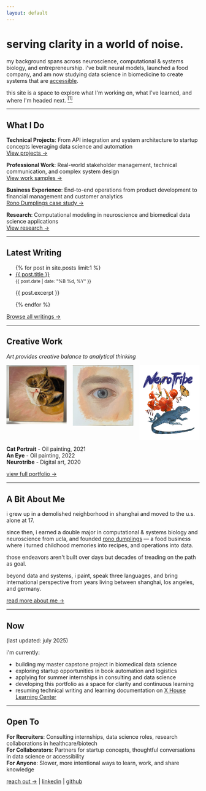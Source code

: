 ```yaml
---
layout: default
---
```


<h1>serving clarity in a world of noise.</h1>

<p>
    my background spans across neuroscience, computational & systems biology, and entrepreneurship. i've built neural models, launched a food company, and am now studying data science in biomedicine to create systems that are <a href="/writings/accessible">accessible</a>.
</p>

<p>
    this site is a space to explore what I'm working on, what I've learned, and where I'm headed next.
    <a href="#site-footnote"><sup>[1]</sup></a>
</p>

---

## What I Do

**Technical Projects**: From API integration and system architecture to startup concepts leveraging data science and automation  
[View projects →](projects.html)

**Professional Work**: Real-world stakeholder management, technical communication, and complex system design  
[View work samples →](work-samples.html)

**Business Experience**: End-to-end operations from product development to financial management and customer analytics  
[Rono Dumplings case study →](rono-dumplings.html)

**Research**: Computational modeling in neuroscience and biomedical data science applications  
[View research →](research.html)

---

<section class="latest-post" id="latest">
  <h2>Latest Writing</h2>
  <ul>
    {% for post in site.posts limit:1 %}
      <li>
        <a href="{{ post.url }}">{{ post.title }}</a><br/>
        <small>{{ post.date | date: "%B %d, %Y" }}</small>
        <p>{{ post.excerpt }}</p>
      </li>
    {% endfor %}
  </ul>
  
  <p><a href="/writings-by-tags">Browse all writings →</a></p>
</section>

---
## Creative Work

*Art provides creative balance to analytical thinking*

<div style="display: grid; grid-template-columns: 1fr 1fr 1fr; gap: 1rem;">
  <img src="/assets/images/art/cat.jpg" alt="Cat Portrait">
  <img src="/assets/images/art/eye.jpg" alt="An Eye">
  <img src="/assets/images/art/neurotribe.png" alt="Neurotribe">
</div>

**Cat Portrait** - Oil painting, 2021  
**An Eye** - Oil painting, 2022  
**Neurotribe** - Digital art, 2020

[view full portfolio →](about.html#creative-portfolio)


---

## A Bit About Me

i grew up in a demolished neighborhood in shanghai and moved to the u.s. alone at 17.

since then, i earned a double major in computational & systems biology and neuroscience from ucla, and founded [rono dumplings](rono-dumplings.html) — a food business where i turned childhood memories into recipes, and operations into data.  

those endeavors aren't built over days but decades of treading on the path as goal. 

beyond data and systems, i paint, speak three languages, and bring international perspective from years living between shanghai, los angeles, and germany.

[read more about me →](about.html)

---

<h2 id="now">
  <a href="#now" style="text-decoration: none; color: inherit;">Now</a>
</h2>
(last updated: july 2025)

i'm currently:
- building my master capstone project in biomedical data science
- exploring startup opportunities in book automation and logistics
- applying for summer internships in consulting and data science
- developing this portfolio as a space for clarity and continuous learning
- resuming technical writing and learning documentation on [X House Learning Center](https://learn.houseofx.co/Welcome)

---

## <span id="open-to">Open To</span>

**For Recruiters**: Consulting internships, data science roles, research collaborations in healthcare/biotech  
**For Collaborators**: Partners for startup concepts, thoughtful conversations in data science or accessibility  
**For Anyone**: Slower, more intentional ways to learn, work, and share knowledge  

[reach out →](mailto:ronocodes@gmail.com) | [linkedin](https://www.linkedin.com/in/rono-x-99b181232/) | [github](https://github.com/ronoxia)

